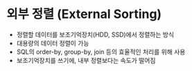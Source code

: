 # 외부 정렬 (External Sorting)
- 정렬할 데이터를 보조기억장치(HDD, SSD)에서 정렬하는 방식  
- 대용량의 데이터 정렬이 가능  
- SQL의 order-by, group-by, join 등의 효율적인 처리를 위해 사용  
- 보조기억장치를 쓰기에, 내부 정렬보다는 속도가 떨어짐  

